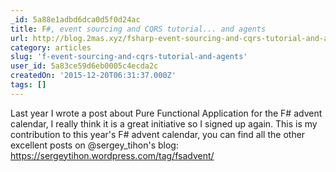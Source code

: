 ```yaml
---
_id: 5a88e1adbd6dca0d5f0d24ac
title: F#, event sourcing and CQRS tutorial... and agents
url: http://blog.2mas.xyz/fsharp-event-sourcing-and-cqrs-tutorial-and-agents/
category: articles
slug: 'f-event-sourcing-and-cqrs-tutorial-and-agents'
user_id: 5a83ce59d6eb0005c4ecda2c
createdOn: '2015-12-20T06:31:37.000Z'
tags: []
---
```


Last year I wrote a post about Pure Functional Application for the F# advent calendar, I really think it is a great initiative so I signed up again. This is my contribution to this year's F# advent calendar, you can find all the other excellent posts on @sergey_tihon's blog: https://sergeytihon.wordpress.com/tag/fsadvent/
